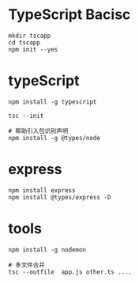 # TypeScript Bacisc

```
mkdir tscapp
cd tscapp
npm init --yes
```

# typeScript

```
npm install -g typescript

tsc --init

# 帮助引入包识别声明
npm install -g @types/node

```

# express

```
npm install express
npm install @types/express -D

```

# tools

```
npm install -g nodemon
```

```
# 多文件合并
tsc --outfile  app.js other.ts ....
```
